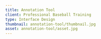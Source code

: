 ```yaml
---
title: Annotation Tool
client: Professional Baseball Training
type: Interface Design
thumbnail: annotation-tool/thumbnail.jpg
asset: annotation-tool/asset.jpg
---
```

